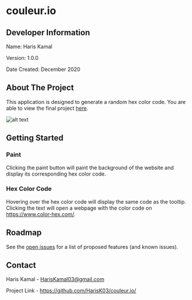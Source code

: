 # couleur.io #

## Developer Information ##

Name: Haris Kamal

Version: 1.0.0

Date Created: December 2020

## About The Project ##

This application is designed to generate a random hex color code. You are able to view the final project [here](https://couleurio.hariskamal.repl.co/ "couleur.io").

![alt text](https://i.imgur.com/D7vDvkp.png)

## Getting Started ##

### Paint ###

Clicking the paint button will paint the background of the website and display its corresponding hex color code.

### Hex Color Code ###

Hovering over the hex color code will display the same code as the tooltip. Clicking the text will open a webpage with the color code on https://www.color-hex.com/.

## Roadmap ##

See the [open issues](https://github.com/HarisK03/couleur.io/issues "Issues") for a list of proposed features (and known issues).

## Contact ##

Haris Kamal - HarisKamal03@gmail.com

Project Link - https://github.com/HarisK03/couleur.io/
